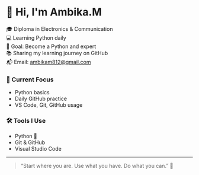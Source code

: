 # 👋 Hi, I'm Ambika.M

🎓 Diploma in Electronics & Communication  
💻 Learning Python daily  
🌱 Goal: Become a Python and expert  
📚 Sharing my learning journey on GitHub  
📬 Email: ambikam812@gmail.com  

### 🔧 Current Focus
- Python basics
- Daily GitHub practice
- VS Code, Git, GitHub usage

### 🛠️ Tools I Use
- Python 🐍
- Git & GitHub
- Visual Studio Code

---

> “Start where you are. Use what you have. Do what you can.” 🌱
